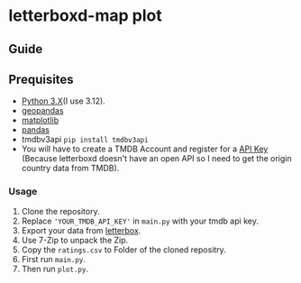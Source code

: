 # letterboxd-map plot
## Guide
## Prequisites
- [Python 3.X](https://www.python.org/downloads/)(I use 3.12).
- [geopandas](https://geopandas.org/en/stable/getting_started/install.html)
- [matplotlib](https://matplotlib.org/stable/install/index.html)
- [pandas](https://pandas.pydata.org/docs/getting_started/install.html)
- tmdbv3api `pip install tmdbv3api`
- You will have to create a TMDB Account and register for a [API Key](https://www.themoviedb.org/settings/api) (Because letterboxd doesn't have an open API so I need to get the origin country data from TMDB).

### Usage
1. Clone the repository.
2. Replace `'YOUR_TMDB_API_KEY'` in `main.py` with your tmdb api key.
3. Export your data from [letterbox](https://letterboxd.com/settings/data/).
4. Use 7-Zip to unpack the Zip.
5. Copy the `ratings.csv` to Folder of the cloned repositry.
6. First run `main.py`.
7. Then run `plot.py`.
